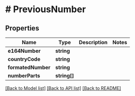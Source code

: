 # # PreviousNumber

## Properties

Name | Type | Description | Notes
------------ | ------------- | ------------- | -------------
**e164Number** | **string** |  |
**countryCode** | **string** |  |
**formatedNumber** | **string** |  |
**numberParts** | **string[]** |  |

[[Back to Model list]](../../README.md#models) [[Back to API list]](../../README.md#endpoints) [[Back to README]](../../README.md)
